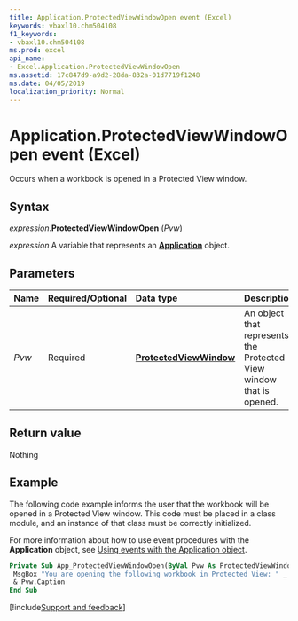 ```yaml
---
title: Application.ProtectedViewWindowOpen event (Excel)
keywords: vbaxl10.chm504108
f1_keywords:
- vbaxl10.chm504108
ms.prod: excel
api_name:
- Excel.Application.ProtectedViewWindowOpen
ms.assetid: 17c847d9-a9d2-28da-832a-01d7719f1248
ms.date: 04/05/2019
localization_priority: Normal
---
```



# Application.ProtectedViewWindowOpen event (Excel)

Occurs when a workbook is opened in a Protected View window.


## Syntax

_expression_.**ProtectedViewWindowOpen** (_Pvw_)

_expression_ A variable that represents an **[Application](Excel.Application(object).md)** object.


## Parameters

|Name|Required/Optional|Data type|Description|
|:-----|:-----|:-----|:-----|
| _Pvw_|Required| **[ProtectedViewWindow](Excel.ProtectedViewWindow.md)**|An object that represents the Protected View window that is opened.|

## Return value

Nothing


## Example

The following code example informs the user that the workbook will be opened in a Protected View window. This code must be placed in a class module, and an instance of that class must be correctly initialized. 

For more information about how to use event procedures with the **Application** object, see [Using events with the Application object](../excel/Concepts/Events-WorksheetFunctions-Shapes/using-events-with-the-application-object.md).


```vb
Private Sub App_ProtectedViewWindowOpen(ByVal Pvw As ProtectedViewWindow) 
 MsgBox "You are opening the following workbook in Protected View: " _ 
 & Pvw.Caption 
End Sub
```




[!include[Support and feedback](~/includes/feedback-boilerplate.md)]